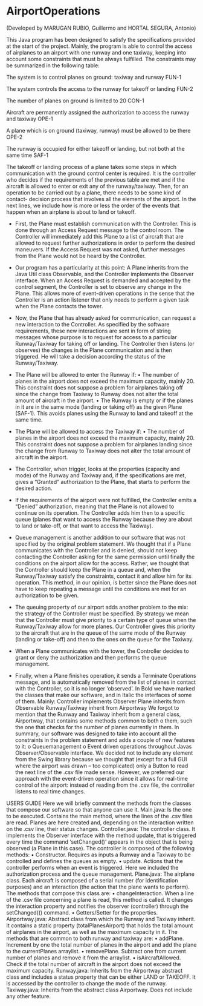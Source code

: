 # AirportOperations

(Developed by MARUGAN RUBIO, Guillermo and HORTAL SEGURA, Antonio)

This Java program has been designed to satisfy the specifications provided at the start of the project. Mainly, the program is able to control the access of airplanes to an airport with one runway and one taxiway, keeping into account some constraints that must be always fulfilled. The constraints may be summarized in the following table:

The system is to control planes on ground: taxiway and runway
FUN-1

The system controls the access to the runway for takeoff or landing
FUN-2

The number of planes on ground is limited to 20
CON-1

Aircraft are permanently assigned the authorization to access the runway and taxiway
OPE-1

A plane which is on ground (taxiway, runway) must be allowed to be there 
OPE-2

The runway is occupied for either takeoff or landing, but not both at the same time 
SAF-1

The takeoff or landing process of a plane takes some steps in which communication with the ground control center is required. It is the controller who decides if the requirements of the previous table are met and if the aircraft is allowed to enter or exit any of the runway/taxiway. Then, for an operation to be carried out by a plane, there needs to be some kind of contact- decision process that involves all the elements of the airport. In the next lines, we include how is more or less the order of the events that happen when an airplane is about to land or takeoff.
- First, the Plane must establish communication with the Controller. This is done through an Access Request message to the control room. The Controller will immediately add this Plane to a list of aircraft that are allowed to request further authorizations in order to perform the desired maneuvers. If the Access Request was not asked, further messages from the Plane would not be heard by the Controller.
- Our program has a particularity at this point: A Plane inherits from the Java Util class Observable, and the Controller implements the Observer interface. When an Access Request is demanded and accepted by the control segment, the Controller is set to observe any change in the Plane. This allows more of event-driven operations in the sense that the Controller is an action listener that only needs to perform a given task when the Plane contacts the tower.
- Now, the Plane that has already asked for communication, can request a new interaction to the Controller. As specified by the software requirements, these new interactions are sent in form of string messages whose purpose is to request for access to a particular Runway/Taxiway for taking off or landing. The Controller then listens (or observes) the changes in the Plane communication and is then triggered. He will take a decision according the status of the Runway/Taxiway.
- The Plane will be allowed to enter the Runway if:
• The number of planes in the airport does not exceed the maximum capacity, mainly 20. This constraint does not suppose a problem for airplanes taking off since the change from Taxiway to Runway does not alter the total amount of aircraft in the airport.
• The Runway is empty or if the planes in it are in the same mode (landing or taking off) as the given Plane (SAF-1). This avoids planes using the Runway to land and takeoff at the same time.
- The Plane will be allowed to access the Taxiway if:
• The number of planes in the airport does not exceed the maximum capacity, mainly 20. This constraint does not suppose a problem for airplanes landing since the change from Runway to Taxiway does not alter the total amount of aircraft in the airport.
- The Controller, when trigger, looks at the properties (capacity and mode) of the Runway and Taxiway and, if the specifications are met, gives a “Granted” authorization to the Plane, that starts to perform the desired action.
- If the requirements of the airport were not fulfilled, the Controller emits a “Denied” authorization, meaning that the Plane is not allowed to continue on its operation. The Controller adds him then to a specific queue (planes that want to access the Runway because they are about to land or take-off, or that want to access the Taxiway).
- Queue management is another addition to our software that was not specified by the original problem statement. We thought that if a Plane communicates with the Controller and is denied, should not keep contacting the Controller asking for the same permission until finally the conditions on the airport allow for the access. Rather, we thought that the Controller should keep the Plane in a queue and, when the Runway/Taxiway satisfy the constraints, contact it and allow him for its operation. This method, in our opinion, is better since the Plane does not have to keep repeating a message until the conditions are met for an authorization to be given.
- The queuing property of our airport adds another problem to the mix: the strategy of the Controller must be specified. By strategy we mean that the Controller must give priority to a certain type of queue when the Runway/Taxiway allow for more planes. Our Controller gives this priority to the aircraft that are in the queue of the same mode of the Runway (landing or take-off) and then to the ones on the queue for the Taxiway.

- When a Plane communicates with the tower, the Controller decides to grant or deny the authorization and then performs the queue management.
- Finally, when a Plane finishes operation, it sends a Terminate Operations message, and is automatically removed from the list of planes in contact with the Controller, so it is no longer ‘observed’.
In Bold we have marked the classes that make our software, and in Italic the interfaces of some of them. Mainly:
Controller implements Observer Plane inherits from Observable Runway/Taxiway inherit from Airportway
We forgot to mention that the Runway and Taxiway inherit from a general class, Airportway, that contains some methods common to both o them, such the one that checks for the number of planes currently in them.
In summary, our software was designed to take into account all the constraints in the problem statement and adds a couple of new features to it:
o Queuemanagement
o Event driven operations throughout Javas Observer/Observable interface.
We decided not to include any element from the Swing library because we thought that (except for a full GUI where the airport was drawn – too complicated) only a Button to read the next line of the .csv file made sense. However, we preferred our approach with the event-driven operation since it allows for real-time control of the airport: instead of reading from the .csv file, the controller listens to real time changes.

USERS GUIDE
Here we will briefly comment the methods from the classes that compose our software so that anyone can use it.
Main.java: Is the one to be executed. Contains the main method, where the lines of the .csv files are read. Planes are here created and, depending on the interaction written on the .csv line, their status changes.
Controller.java: The controller class. It implements the Observer interface with the method update, that is triggered every time the command ‘setChanged()’ appears in the object that is being observed (a Plane in this case). The controller is composed of the following methods:
• Constructor. Requires as inputs a Runway and a Taxiway to be controlled and defines the queues as empty.
• update. Actions that the controller performs when an event is triggered. Here we included the authorization process and the queue management.
Plane.java: The airplane class. Each aircraft is composed of a serial number (for identification purposes) and an interaction (the action that the plane wants to perform). The methods that compose this class are:
• changeInteraction. When a line of the .csv file concerning a plane is read, this method is called. It changes the interaction property and notifies the observer (controller) through the setChanged(() command.
• Getters/Setter for the properties.
Airportway.java: Abstract class from which the Runway and Taxiway inherit. It contains a static property (totalPlanesAirport) that holds the total amount of airplanes in the airport, as well as the maximum capacity in it. The methods that are common to both runway and taxiway are:
• addPlane. Increment by one the total number of planes in the airport and add the plane to the currentPlanes arraylist.
• removePlane. Subtract one from current number of planes and remove it from the arraylist.
• isAircraftAllowed. Check if the total number of aircraft in the airport does not exceed the maximum capacity.
Runway.java: Inherits from the Airportway abstract class and includes a status property that can be either LAND or TAKEOFF. It is accessed by the controller to change the mode of the runway.
Taxiway.java: Inherits from the abstract class Airportway. Does not include any other feature.
